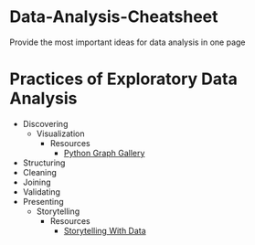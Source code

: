 # Data-Analysis-Cheatsheet
Provide the most important ideas for data analysis in one page
# Practices of Exploratory Data Analysis
- Discovering
    - Visualization
      - Resources
          - [Python Graph Gallery](https://python-graph-gallery.com/)
- Structuring
- Cleaning
- Joining
- Validating
- Presenting
    - Storytelling
        - Resources
            - [Storytelling With Data](https://community.storytellingwithdata.com/)
